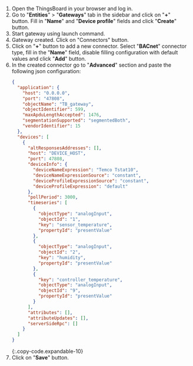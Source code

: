 1. Open the ThingsBoard in your browser and log in.
2. Go to "**Entities**" > "**Gateways**" tab in the sidebar and click on "**+**" button. Fill in "**Name**" and "**Device profile**" fields and click "**Create**" button.
3. Start gateway using launch command.
4. Gateway created. Click on "Connectors" button.
5. Click on "**+**" button to add a new connector. Select "**BACnet**" connector type, fill in the "**Name**" field, disable filling configuration with default values and click "**Add**" button.
6. In the created connector go to "**Advanced**" section and paste the following json configuration:
    ```json
    {
      "application": {
        "host": "0.0.0.0",
        "port": "47808",
        "objectName": "TB_gateway",
        "objectIdentifier": 599,
        "maxApduLengthAccepted": 1476,
        "segmentationSupported": "segmentedBoth",
        "vendorIdentifier": 15
      },
      "devices": [
        {
          "altResponsesAddresses": [],
          "host": "DEVICE_HOST",
          "port": 47808,
          "deviceInfo": {
            "deviceNameExpression": "Temco Tstat10",
            "deviceNameExpressionSource": "constant",
            "deviceProfileExpressionSource": "constant",
            "deviceProfileExpression": "default"
          },
          "pollPeriod": 3000,
          "timeseries": [
            {
              "objectType": "analogInput",
              "objectId": "1",
              "key": "sensor_temperature",
              "propertyId": "presentValue"
            },
            {
              "objectType": "analogInput",
              "objectId": "2",
              "key": "humidity",
              "propertyId": "presentValue"
            },
            {
              "key": "controller_temperature",
              "objectType": "analogInput",
              "objectId": "9",
              "propertyId": "presentValue"
            }
          ],
          "attributes": [],
          "attributeUpdates": [],
          "serverSideRpc": []
        }
      ]
    }
    ```
    {:.copy-code.expandable-10}
7. Click on "**Save**" button.
